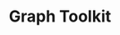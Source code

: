 ---
title: "Graph Toolkit"
description: "Microsoft Graph Toolkit is a collection of reusable, framework-agnostic components and authentication providers for accessing and working with Microsoft Graph. The components are fully functional right of out of the box, with built-in providers that authenticate with and fetch data from Microsoft Graph."
image: "images/sdks-background-mgt.webp"
externalUrl: "https://docs.microsoft.com/graph/toolkit/overview?WT.mc_id=m365-12936-cxa"
---